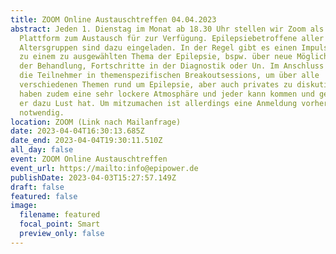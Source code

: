 ```yaml
---
title: ZOOM Online Austauschtreffen 04.04.2023
abstract: Jeden 1. Dienstag im Monat ab 18.30 Uhr stellen wir Zoom als eine
  Plattform zum Austausch für zur Verfügung. Epilepsiebetroffene aller
  Altersgruppen sind dazu eingeladen. In der Regel gibt es einen Impulsvortrag
  zu einem zu ausgewählten Thema der Epilepsie, bspw. über neue Möglichkeiten
  der Behandlung, Fortschritte in der Diagnostik oder Un. Im Anschluss wechseln
  die Teilnehmer in themenspezifischen Breakoutsessions, um über alle
  verschiedenen Themen rund um Epilepsie, aber auch privates zu diskutieren. Wir
  haben zudem eine sehr lockere Atmosphäre und jeder kann kommen und gehen, wann
  er dazu Lust hat. Um mitzumachen ist allerdings eine Anmeldung vorher
  notwendig.
location: ZOOM (Link nach Mailanfrage)
date: 2023-04-04T16:30:13.685Z
date_end: 2023-04-04T19:30:11.510Z
all_day: false
event: ZOOM Online Austauschtreffen
event_url: https://mailto:info@epipower.de
publishDate: 2023-04-03T15:27:57.149Z
draft: false
featured: false
image:
  filename: featured
  focal_point: Smart
  preview_only: false
---
```

